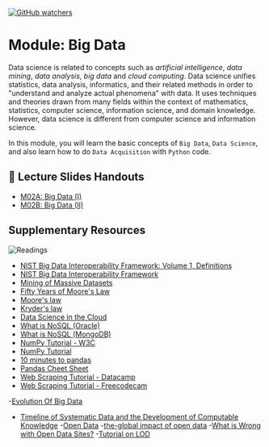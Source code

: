 [![GitHub watchers](https://img.shields.io/badge/tulip--lab-Modern--Data--Science-brightgreen)](../README.md)


# Module: Big Data

Data science is related to concepts such as *artificial intelligence*, *data mining*, *data analysis*, *big data* and *cloud computing*. Data science unifies statistics, data analysis, informatics, and their related methods in order to "understand and analyze actual phenomena" with data. It uses techniques and theories drawn from many fields within the context of mathematics, statistics, computer science, information science, and domain knowledge. However, data science is different from computer science and information science. 

In this module, you will learn the basic concepts of `Big Data`, `Data Science`, and also learn how to do `Data Acquisition` with `Python` code.

## :notebook_with_decorative_cover: Lecture Slides Handouts

- [M02A: Big Data (I)](https://github.com/tulip-lab/handouts/blob/main/mds/SIT742M02A.pdf)  
- [M02B: Big Data (II)](https://github.com/tulip-lab/handouts/blob/main/mds/SIT742M02B.pdf)  


## Supplementary Resources

![Readings](https://img.shields.io/badge/MDS-Readings-red)
- [NIST Big Data Interoperability Framework: Volume 1, Definitions](https://doi.org/10.6028/NIST.SP.1500-1r2)
- [NIST Big Data Interoperability Framework](https://bigdatawg.nist.gov)
- [Mining of Massive Datasets](http://www.mmds.org/)
- [Fifty Years of Moore's Law](https://doi.org/10.1109/TSM.2010.2096437)
- [Moore's law](https://en.wikipedia.org/wiki/Moore%27s_law)
- [Kryder's law](https://www.scientificamerican.com/article/kryders-law/)
- [Data Science in the Cloud](https://towardsdatascience.com/data-science-in-the-cloud-239b795a5792)
- [What is NoSQL (Oracle)](https://www.oracle.com/au/database/nosql/what-is-nosql/)
- [What is NoSQL (MongoDB)](https://www.mongodb.com/nosql-explained)
- [NumPy Tutorial - W3C](https://www.w3schools.com/python/numpy/default.asp)
- [NumPy Tutorial](https://www.tutorialspoint.com/numpy/index.htm)
- [10 minutes to pandas](https://pandas.pydata.org/pandas-docs/stable/user_guide/10min.html)
- [Pandas Cheet Sheet](https://www.datacamp.com/community/blog/pandas-cheat-sheet-python)
- [Web Scraping Tutorial - Datacamp](https://www.datacamp.com/community/tutorials/web-scraping-using-python)
- [Web Scraping Tutorial - Freecodecam](https://www.freecodecamp.org/news/web-scraping-python-tutorial-how-to-scrape-data-from-a-website/)

-[Evolution Of Big Data
](https://cloudtweaks.com/2013/11/evolution-of-big-data/)

- [Timeline of Systematic Data and the Development of Computable Knowledge](https://www.wolframalpha.com/docs/timeline/computable-knowledge-history-6.html)
-[Open Data](http://www.ted.com/talks/tim_berners_lee_the_year_open_data_went_worldwide/)
-[the-global impact of open data](http://www.oreilly.com/data/free/the-global-impact-of-open-data.csp)
-[What is Wrong with Open Data Sites?](https://blogs.scientificamerican.com/guest-blog/what-s-wrong-with-open-data-sites-and-how-we-can-fix-them/)
-[Tutorial on LOD](http://tomheath.com/slides/2009-02-austin-linkeddata-tutorial.pdf)